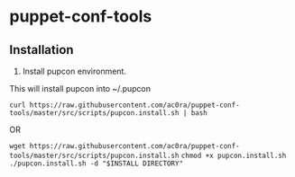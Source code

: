 # puppet-conf-tools




## Installation

1. Install pupcon environment.

This will install pupcon into ~/.pupcon

`curl https://raw.githubusercontent.com/ac0ra/puppet-conf-tools/master/src/scripts/pupcon.install.sh | bash`

OR

`wget https://raw.githubusercontent.com/ac0ra/puppet-conf-tools/master/src/scripts/pupcon.install.sh`
`chmod +x pupcon.install.sh`
`./pupcon.install.sh -d "$INSTALL DIRECTORY"`


